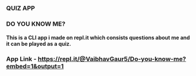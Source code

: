 ### QUIZ APP
### DO YOU KNOW ME?
#### This is a CLI app i made on repl.it which consists questions about me and it can be played as a quiz.

### App Link - https://repl.it/@VaibhavGaur5/Do-you-know-me?embed=1&output=1 
